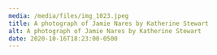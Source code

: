 ```yaml
---
media: /media/files/img_1023.jpeg
title: A photograph of Jamie Nares by Katherine Stewart
alt: A photograph of Jamie Nares by Katherine Stewart
date: 2020-10-16T18:23:00-0500
---
```

